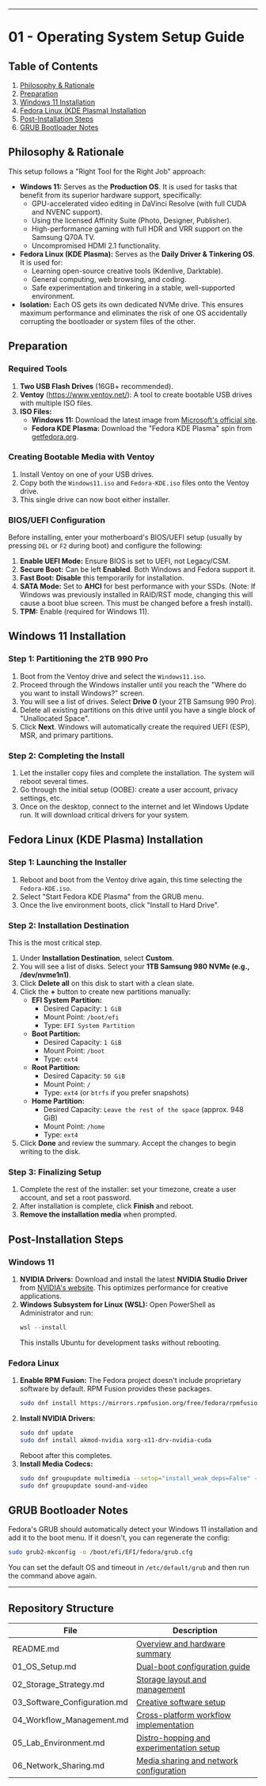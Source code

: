 
***

# 01 - Operating System Setup Guide

## Table of Contents
1.  [Philosophy & Rationale](#philosophy--rationale)
2.  [Preparation](#preparation)
3.  [Windows 11 Installation](#windows-11-installation)
4.  [Fedora Linux (KDE Plasma) Installation](#fedora-linux-kde-plasma-installation)
5.  [Post-Installation Steps](#post-installation-steps)
6.  [GRUB Bootloader Notes](#grub-bootloader-notes)

## Philosophy & Rationale

This setup follows a "Right Tool for the Right Job" approach:
*   **Windows 11:** Serves as the **Production OS**. It is used for tasks that benefit from its superior hardware support, specifically:
    *   GPU-accelerated video editing in DaVinci Resolve (with full CUDA and NVENC support).
    *   Using the licensed Affinity Suite (Photo, Designer, Publisher).
    *   High-performance gaming with full HDR and VRR support on the Samsung Q70A TV.
    *   Uncompromised HDMI 2.1 functionality.
*   **Fedora Linux (KDE Plasma):** Serves as the **Daily Driver & Tinkering OS**. It is used for:
    *   Learning open-source creative tools (Kdenlive, Darktable).
    *   General computing, web browsing, and coding.
    *   Safe experimentation and tinkering in a stable, well-supported environment.
*   **Isolation:** Each OS gets its own dedicated NVMe drive. This ensures maximum performance and eliminates the risk of one OS accidentally corrupting the bootloader or system files of the other.

## Preparation

### Required Tools
1.  **Two USB Flash Drives** (16GB+ recommended).
2.  **Ventoy** (https://www.ventoy.net/): A tool to create bootable USB drives with multiple ISO files.
3.  **ISO Files:**
    *   **Windows 11:** Download the latest image from [Microsoft's official site](https://www.microsoft.com/software-download/windows11).
    *   **Fedora KDE Plasma:** Download the "Fedora KDE Plasma" spin from [getfedora.org](https://getfedora.org/en/workstation/download/).

### Creating Bootable Media with Ventoy
1.  Install Ventoy on one of your USB drives.
2.  Copy both the `Windows11.iso` and `Fedora-KDE.iso` files onto the Ventoy drive.
3.  This single drive can now boot either installer.

### BIOS/UEFI Configuration
Before installing, enter your motherboard's BIOS/UEFI setup (usually by pressing `DEL` or `F2` during boot) and configure the following:
1.  **Enable UEFI Mode:** Ensure BIOS is set to UEFI, not Legacy/CSM.
2.  **Secure Boot:** Can be left **Enabled**. Both Windows and Fedora support it.
3.  **Fast Boot:** **Disable** this temporarily for installation.
4.  **SATA Mode:** Set to **AHCI** for best performance with your SSDs. (Note: If Windows was previously installed in RAID/RST mode, changing this will cause a boot blue screen. This must be changed before a fresh install).
5.  **TPM:** Enable (required for Windows 11).

## Windows 11 Installation

### Step 1: Partitioning the 2TB 990 Pro
1.  Boot from the Ventoy drive and select the `Windows11.iso`.
2.  Proceed through the Windows installer until you reach the "Where do you want to install Windows?" screen.
3.  You will see a list of drives. Select **Drive 0** (your 2TB Samsung 990 Pro).
4.  Delete all existing partitions on this drive until you have a single block of "Unallocated Space".
5.  Click **Next**. Windows will automatically create the required UEFI (ESP), MSR, and primary partitions.

### Step 2: Completing the Install
1.  Let the installer copy files and complete the installation. The system will reboot several times.
2.  Go through the initial setup (OOBE): create a user account, privacy settings, etc.
3.  Once on the desktop, connect to the internet and let Windows Update run. It will download critical drivers for your system.

## Fedora Linux (KDE Plasma) Installation

### Step 1: Launching the Installer
1.  Reboot and boot from the Ventoy drive again, this time selecting the `Fedora-KDE.iso`.
2.  Select "Start Fedora KDE Plasma" from the GRUB menu.
3.  Once the live environment boots, click "Install to Hard Drive".

### Step 2: Installation Destination
This is the most critical step.
1.  Under **Installation Destination**, select **Custom**.
2.  You will see a list of disks. Select your **1TB Samsung 980 NVMe (e.g., /dev/nvme1n1)**.
3.  Click **Delete all** on this disk to start with a clean slate.
4.  Click the **+** button to create new partitions manually:
    *   **EFI System Partition:**
        *   Desired Capacity: `1 GiB`
        *   Mount Point: `/boot/efi`
        *   Type: `EFI System Partition`
    *   **Boot Partition:**
        *   Desired Capacity: `1 GiB`
        *   Mount Point: `/boot`
        *   Type: `ext4`
    *   **Root Partition:**
        *   Desired Capacity: `50 GiB`
        *   Mount Point: `/`
        *   Type: `ext4` (or `btrfs` if you prefer snapshots)
    *   **Home Partition:**
        *   Desired Capacity: `Leave the rest of the space` (approx. 948 GiB)
        *   Mount Point: `/home`
        *   Type: `ext4`
5.  Click **Done** and review the summary. Accept the changes to begin writing to the disk.

### Step 3: Finalizing Setup
1.  Complete the rest of the installer: set your timezone, create a user account, and set a root password.
2.  After installation is complete, click **Finish** and reboot.
3.  **Remove the installation media** when prompted.

## Post-Installation Steps

### Windows 11
1.  **NVIDIA Drivers:** Download and install the latest **NVIDIA Studio Driver** from [NVIDIA's website](https://www.nvidia.com/Download/index.aspx). This optimizes performance for creative applications.
2.  **Windows Subsystem for Linux (WSL):** Open PowerShell as Administrator and run:
    ```powershell
    wsl --install
    ```
    This installs Ubuntu for development tasks without rebooting.

### Fedora Linux
1.  **Enable RPM Fusion:** The Fedora project doesn't include proprietary software by default. RPM Fusion provides these packages.
    ```bash
    sudo dnf install https://mirrors.rpmfusion.org/free/fedora/rpmfusion-free-release-$(rpm -E %fedora).noarch.rpm https://mirrors.rpmfusion.org/nonfree/fedora/rpmfusion-nonfree-release-$(rpm -E %fedora).noarch.rpm
    ```
2.  **Install NVIDIA Drivers:**
    ```bash
    sudo dnf update
    sudo dnf install akmod-nvidia xorg-x11-drv-nvidia-cuda
    ```
    Reboot after this completes.
3.  **Install Media Codecs:**
    ```bash
    sudo dnf groupupdate multimedia --setop="install_weak_deps=False" --exclude=PackageKit-gstreamer-plugin
    sudo dnf groupupdate sound-and-video
    ```

## GRUB Bootloader Notes

Fedora's GRUB should automatically detect your Windows 11 installation and add it to the boot menu. If it doesn't, you can regenerate the config:
```bash
sudo grub2-mkconfig -o /boot/efi/EFI/fedora/grub.cfg
```
You can set the default OS and timeout in `/etc/default/grub` and then run the command above again.

***

## Repository Structure
| File      | Description   |
|-----------|---------------|
| README.md | [Overview and hardware summary](README.md)
| 01_OS_Setup.md | [Dual-boot configuration guide](01_OS_Setup.md)
| 02_Storage_Strategy.md | [Storage layout and management](02_Storage_Strategy.md)
| 03_Software_Configuration.md | [Creative software setup](03_Software_Configuration.md)
| 04_Workflow_Management.md | [Cross-platform workflow implementation](04_Workflow_Management.md)
| 05_Lab_Environment.md | [Distro-hopping and experimentation setup](05_Lab_Environment.md)
| 06_Network_Sharing.md | [Media sharing and network configuration](06_Network_Sharing.md)

